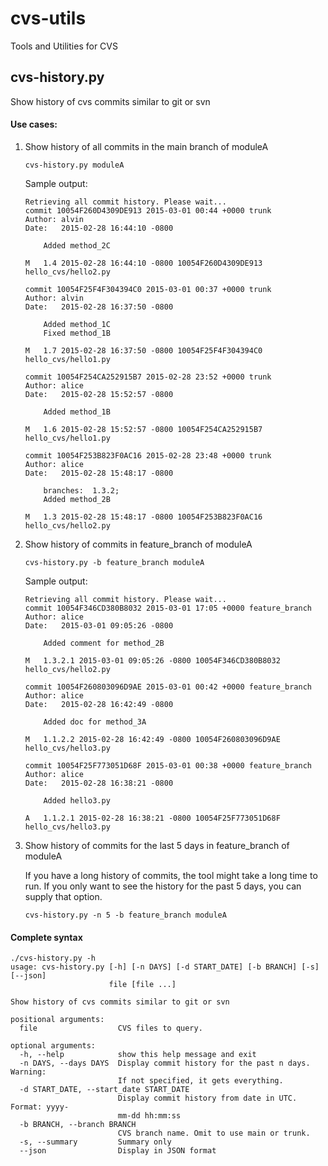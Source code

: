 # cvs-utils
Tools and Utilities for CVS

## cvs-history.py
Show history of cvs commits similar to git or svn

#### Use cases:

1. Show history of all commits in the main branch of moduleA

   ```
   cvs-history.py moduleA
   ```

   Sample output:
   ```
   Retrieving all commit history. Please wait...
   commit 10054F260D4309DE913 2015-03-01 00:44 +0000 trunk
   Author: alvin
   Date:   2015-02-28 16:44:10 -0800

       Added method_2C

   M   1.4 2015-02-28 16:44:10 -0800 10054F260D4309DE913 hello_cvs/hello2.py

   commit 10054F25F4F304394C0 2015-03-01 00:37 +0000 trunk
   Author: alvin
   Date:   2015-02-28 16:37:50 -0800

       Added method_1C
       Fixed method_1B

   M   1.7 2015-02-28 16:37:50 -0800 10054F25F4F304394C0 hello_cvs/hello1.py

   commit 10054F254CA252915B7 2015-02-28 23:52 +0000 trunk
   Author: alice
   Date:   2015-02-28 15:52:57 -0800

       Added method_1B

   M   1.6 2015-02-28 15:52:57 -0800 10054F254CA252915B7 hello_cvs/hello1.py

   commit 10054F253B823F0AC16 2015-02-28 23:48 +0000 trunk
   Author: alice
   Date:   2015-02-28 15:48:17 -0800

       branches:  1.3.2;
       Added method_2B

   M   1.3 2015-02-28 15:48:17 -0800 10054F253B823F0AC16 hello_cvs/hello2.py
   ```

2. Show history of commits in feature_branch of moduleA

   ```
   cvs-history.py -b feature_branch moduleA
   ```

   Sample output:
   ```
   Retrieving all commit history. Please wait...
   commit 10054F346CD380B8032 2015-03-01 17:05 +0000 feature_branch
   Author: alice
   Date:   2015-03-01 09:05:26 -0800

       Added comment for method_2B

   M   1.3.2.1 2015-03-01 09:05:26 -0800 10054F346CD380B8032 hello_cvs/hello2.py

   commit 10054F260803096D9AE 2015-03-01 00:42 +0000 feature_branch
   Author: alice
   Date:   2015-02-28 16:42:49 -0800

       Added doc for method_3A

   M   1.1.2.2 2015-02-28 16:42:49 -0800 10054F260803096D9AE hello_cvs/hello3.py

   commit 10054F25F773051D68F 2015-03-01 00:38 +0000 feature_branch
   Author: alice
   Date:   2015-02-28 16:38:21 -0800

       Added hello3.py

   A   1.1.2.1 2015-02-28 16:38:21 -0800 10054F25F773051D68F hello_cvs/hello3.py
   ```

3. Show history of commits for the last 5 days in feature_branch of moduleA

   If you have a long history of commits, the tool might take a long time to run.
   If you only want to see the history for the past 5 days, you can supply that option.

   ```
   cvs-history.py -n 5 -b feature_branch moduleA
   ```

#### Complete syntax

```
./cvs-history.py -h
usage: cvs-history.py [-h] [-n DAYS] [-d START_DATE] [-b BRANCH] [-s] [--json]
                      file [file ...]

Show history of cvs commits similar to git or svn

positional arguments:
  file                  CVS files to query.

optional arguments:
  -h, --help            show this help message and exit
  -n DAYS, --days DAYS  Display commit history for the past n days. Warning:
                        If not specified, it gets everything.
  -d START_DATE, --start_date START_DATE
                        Display commit history from date in UTC. Format: yyyy-
                        mm-dd hh:mm:ss
  -b BRANCH, --branch BRANCH
                        CVS branch name. Omit to use main or trunk.
  -s, --summary         Summary only
  --json                Display in JSON format
```

